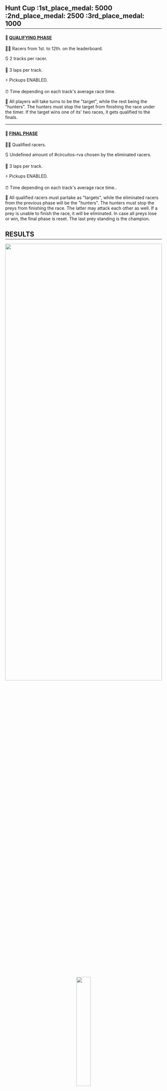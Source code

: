 <h2 style="margin-bottom: -0.7rem;"><b>Hunt Cup</b> :1st_place_medal: 5000 :2nd_place_medal: 2500 :3rd_place_medal: 1000</h2>
<hr class="hr-light"/>

#### :construction: <u><b>QUALIFYING PHASE</b></u>

:man_pilot: Racers from 1st. to 12th. on the leaderboard.

:arrows_clockwise: 2 tracks per racer.

:checkered_flag: 3 laps per track.

:zap: Pickups ENABLED.

:alarm_clock: Time depending on each track's average race time.

:game_die: All players will take turns to be the "target", while the rest being the "hunters".
The hunters must stop the target from finishing the race under the timer. If the target wins one of its' two races,
it gets qualified to the finals.

<hr class="hr-light"/>

#### :construction: <u><b>FINAL PHASE</b></u>

:man_pilot: Qualified racers.

:arrows_clockwise: Undefined amount of #circuitos-rva chosen by the eliminated racers.

:checkered_flag: 3 laps per track.

:zap: Pickups ENABLED.

:alarm_clock: Time depending on each track's average race time..

:game_die: All qualified racers must partake as "targets", while the eliminated racers from the previous phase
will be the "hunters". The hunters must stop the preys from finishing the race. The latter may attack each other
as well. If a prey is unable to finish the race, it will be eliminated. In case all preys lose or win, the final phase
is reset. The last prey standing is the champion.

<h2 style="margin-bottom: -0.7rem;"><b>RESULTS</b></h2>
<hr class="hr-light"/>

<div align="center">
    <img src="{{ site.url }}/assets/img/2020-2021/classes/rookie/hunt_cup_results-1.png" style="height: 60%; width: 100%;" alt=""/>
    <br/><br/>
    <img src="{{ site.url }}/assets/img/2020-2021/classes/rookie/hunt_cup_results-2.png" style="height: 30%; width: 30%;" alt=""/>
    <br/><br/>
    <img src="{{ site.url }}/assets/img/2020-2021/classes/rookie/hunt_cup_results.png" style="height: 50%; width: 50%;" alt=""/>
</div>
